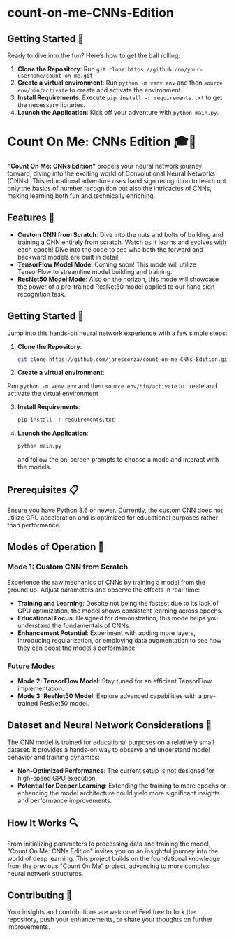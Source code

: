# count-on-me-CNNs-Edition


## Getting Started 🚀
Ready to dive into the fun? Here’s how to get the ball rolling:

1. **Clone the Repository**: Run `git clone https://github.com/your-username/count-on-me.git`
2. **Create a virtual environment**: Run `python -m venv env` and then `source env/bin/activate` to create and activate the environment
4. **Install Requirements**: Execute `pip install -r requirements.txt` to get the necessary libraries.
5. **Launch the Application**: Kick off your adventure with `python main.py`.

# Count On Me: CNNs Edition 🎓🌟
**"Count On Me: CNNs Edition"** propels your neural network journey forward, diving into the exciting world of Convolutional Neural Networks (CNNs). This educational adventure uses hand sign recognition to teach not only the basics of number recognition but also the intricacies of CNNs, making learning both fun and technically enriching.

## Features 🚀
- **Custom CNN from Scratch**: Dive into the nuts and bolts of building and training a CNN entirely from scratch. Watch as it learns and evolves with each epoch! Dive into the code to see who both the forward and backward models are built in detail.
- **TensorFlow Model Mode**: Coming soon! This mode will utilize TensorFlow to streamline model building and training.
- **ResNet50 Model Mode**: Also on the horizon, this mode will showcase the power of a pre-trained ResNet50 model applied to our hand sign recognition task.

## Getting Started 🌟
Jump into this hands-on neural network experience with a few simple steps:

1. **Clone the Repository**: 
   ```bash
   git clone https://github.com/janescorza/count-on-me-CNNs-Edition.git
   ```
2. **Create a virtual environment**: 

Run `python -m venv env` and then `source env/bin/activate` to create and activate the virtual environment

3. **Install Requirements**: 
   ```bash
   pip install -r requirements.txt
   ```
4. **Launch the Application**: 
   ```bash
   python main.py
   ```
   and follow the on-screen prompts to choose a mode and interact with the models.

## Prerequisites 📋
Ensure you have Python 3.6 or newer. Currently, the custom CNN does not utilize GPU acceleration and is optimized for educational purposes rather than performance.

## Modes of Operation 🔄
### Mode 1: Custom CNN from Scratch
Experience the raw mechanics of CNNs by training a model from the ground up. Adjust parameters and observe the effects in real-time:
- **Training and Learning**: Despite not being the fastest due to its lack of GPU optimization, the model shows consistent learning across epochs.
- **Educational Focus**: Designed for demonstration, this mode helps you understand the fundamentals of CNNs.
- **Enhancement Potential**: Experiment with adding more layers, introducing regularization, or employing data augmentation to see how they can boost the model's performance.

### Future Modes
- **Mode 2: TensorFlow Model**: Stay tuned for an efficient TensorFlow implementation.
- **Mode 3: ResNet50 Model**: Explore advanced capabilities with a pre-trained ResNet50 model.

## Dataset and Neural Network Considerations 🧠
The CNN model is trained for educational purposes on a relatively small dataset. It provides a hands-on way to observe and understand model behavior and training dynamics:
- **Non-Optimized Performance**: The current setup is not designed for high-speed GPU execution.
- **Potential for Deeper Learning**: Extending the training to more epochs or enhancing the model architecture could yield more significant insights and performance improvements.

## How It Works 🔍
From initializing parameters to processing data and training the model, "Count On Me: CNNs Edition" invites you on an insightful journey into the world of deep learning. This project builds on the foundational knowledge from the previous "Count On Me" project, advancing to more complex neural network structures.

## Contributing 🤝
Your insights and contributions are welcome! Feel free to fork the repository, push your enhancements, or share your thoughts on further improvements.